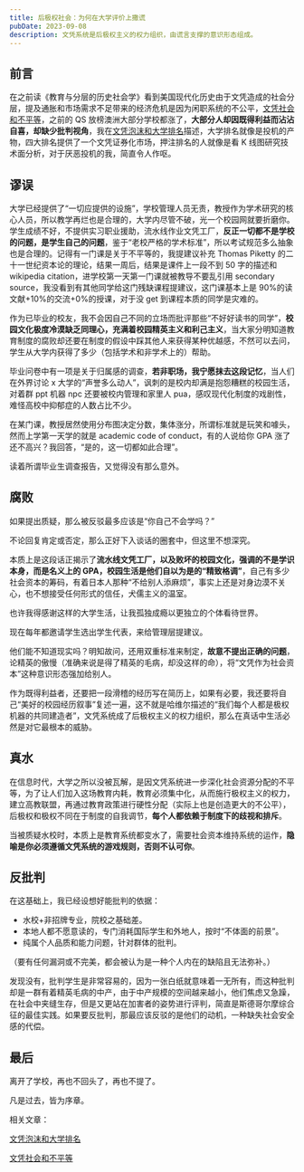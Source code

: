 ```yaml
---
title: 后极权社会：为何在大学评价上撒谎
pubDate: 2023-09-08
description: 文凭系统是后极权主义的权力组织，由谎言支撑的意识形态组成。
---
```


## 前言

在之前读《教育与分层的历史社会学》看到美国现代化历史由于文凭造成的社会分层，提及通胀和市场需求不足带来的经济危机是因为闲职系统的不公平，[文凭社会和不平等](http://localhost:3000/blog/credential-society-and-inequality)，之前的 QS 放榜澳洲大部分学校都涨了，**大部分人却因既得利益而沾沾自喜，却缺少批判视角**，我在[文凭泡沫和大学排名](/blog/credential-bubbles-and-university-rankings)描述，大学排名就像是投机的产物，四大排名提供了一个文凭证券化市场，押注排名的人就像是看 K 线图研究技术面分析，对于厌恶投机的我，简直令人作呕。

## 谬误

大学已经提供了“一切应提供的设施”，学校管理人员无责，教授作为学术研究的核心人员，所以教学再烂也是合理的，大学内尽管不破，光一个校园网就要折磨你。学生成绩不好，不提供实习职业援助，流水线作业文凭工厂，**反正一切都不是学校的问题，是学生自己的问题**，鉴于“老校严格的学术标准”，所以考试规范多么抽象也是合理的。记得有一门课是关于不平等的，我提建议补充 Thomas Piketty 的二十一世纪资本论的理论，结果一周后，结果是课件上一段不到 50 字的描述和 wikipedia citation，进学校第一天第一门课就被教导不要乱引用 secondary source，我没看到有其他同学给这门残缺课程提建议，这门课基本上是 90%的读文献+10%的交流+0%的授课，对于没 get 到课程本质的同学是灾难的。

作为已毕业的校友，我不会因自己不同的立场而批评那些“不好好读书的同学”，**校园文化极度冷漠缺乏同理心，充满着校园精英主义和利己主义**，当大家分明知道教育制度的腐败却还要在制度的假设中踩其他人来获得某种优越感，不然可以去问，学生从大学内获得了多少（包括学术和非学术上的）帮助。

毕业问卷中有一项是关于归属感的调查，**若非职场，我宁愿抹去这段记忆**，当人们在外界讨论 x 大学的“声誉多么动人”，讽刺的是校内却满是抱怨糟糕的校园生活，对着群 ppt 机器 npc 还要被校内管理和家里人 pua，感叹现代化制度的戏剧性，难怪高校中抑郁症的人数占比不少。

在某门课，教授居然使用分布图决定分数，集体涨分，所谓标准就是玩笑和噱头，然而上学第一天学的就是 academic code of conduct，有的人说给你 GPA 涨了还不高兴？我回答，“是的，这一切都如此合理”。

读着所谓毕业生调查报告，又觉得没有那么意外。

## 腐败

如果提出质疑，那么被反驳最多应该是“你自己不会学吗？”

不论回复肯定或否定，那么正好下入谈话的圈套中，但这里不想深究。

本质上是这段话正揭示了**流水线文凭工厂，以及败坏的校园文化，强调的不是学识本身，而是名义上的 GPA，校园生活是他们自以为是的“精致格调”**，自己有多少社会资本的筹码，有着日本人那种“不给别人添麻烦”，事实上还是对身边漠不关心，也不想接受任何形式的信任，犬儒主义的温室。

也许我得感谢这样的大学生活，让我孤独成瘾以更独立的个体看待世界。

现在每年都邀请学生选出学生代表，来给管理层提建议。

他们能不知道现实吗？明知故问，还用双重标准来制定，**故意不提出正确的问题**，论精英的傲慢（准确来说是得了精英的毛病，却没这样的命），将“文凭作为社会资本”这种意识形态强加给别人。

作为既得利益者，还要把一段滑稽的经历写在简历上，如果有必要，我还要将自己“美好的校园经历叙事”复述一遍，这不就是哈维尔描述的“我们每个人都是极权机器的共同建造者”，文凭系统成了后极权主义的权力组织，那么在真话中生活必然是对它最根本的威胁。

## 真水

在信息时代，大学之所以没被瓦解，是因文凭系统进一步深化社会资源分配的不平等，为了让人们加入这场教育内耗，教育必须集中化，从而施行极权主义的权力，建立高教联盟，再通过教育政策进行硬性分配（实际上也是创造更大的不公平），后极权和极权不同在于制度的自我调节，**每个人都依赖于制度下的歧视和排斥**。

当被质疑水校时，本质上是教育系统都变水了，需要社会资本维持系统的运作，**隐喻是你必须遵循文凭系统的游戏规则，否则不认可你**。

## 反批判

在这基础上，我已经设想好能批判的依据：

- 水校+非招牌专业，院校之基础差。
- 本地人都不愿意读的，专门消耗国际学生和外地人，按时“不体面的前景”。
- 纯属个人品质和能力问题，针对群体的批判。

（要有任何漏洞或不完美，都会被认为是一种个人内在的缺陷且无法弥补。）

发现没有，批判学生是非常容易的，因为一张白纸就意味着一无所有，而这种批判却是一群有着精英毛病的中产，由于中产规模的空间越来越小，他们焦虑又急躁，在社会中夹缝生存，但是又更站在加害者的姿势进行评判，简直是斯德哥尔摩综合征的最佳实践。如果要反批判，那最应该反驳的是他们的动机，一种缺失社会安全感的代偿。

## 最后

离开了学校，再也不回头了，再也不提了。

凡是过去，皆为序章。


相关文章：

[文凭泡沫和大学排名](/blog/credential-bubbles-and-university-rankings)

[文凭社会和不平等](/blog/credential-society-and-inequality)
